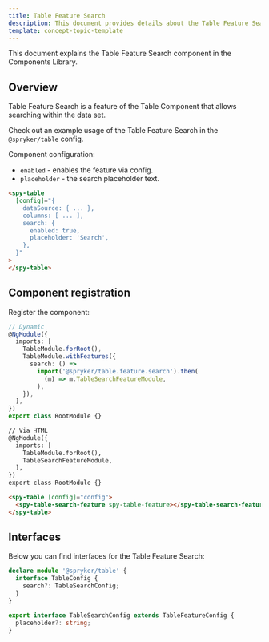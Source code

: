 ```yaml
---
title: Table Feature Search
description: This document provides details about the Table Feature Search component in the Components Library.
template: concept-topic-template
---
```


This document explains the Table Feature Search component in the Components Library.

## Overview

Table Feature Search is a feature of the Table Component that allows searching within the data set.

Check out an example usage of the Table Feature Search in the `@spryker/table` config.

Component configuration:

- `enabled` - enables the feature via config.  
- `placeholder` - the search placeholder text.

```html
<spy-table 
  [config]="{
    dataSource: { ... },
    columns: [ ... ],
    search: {
      enabled: true,
      placeholder: 'Search',
    },                                                                                       
  }"
>
</spy-table>
```

## Component registration

Register the component:

```ts
// Dynamic
@NgModule({
  imports: [
    TableModule.forRoot(),
    TableModule.withFeatures({
      search: () =>
        import('@spryker/table.feature.search').then(
          (m) => m.TableSearchFeatureModule,
        ),   
    }),
  ],
})
export class RootModule {}
```

```html
// Via HTML
@NgModule({
  imports: [
    TableModule.forRoot(),
    TableSearchFeatureModule,
  ],
})
export class RootModule {}

<spy-table [config]="config">
  <spy-table-search-feature spy-table-feature></spy-table-search-feature>
</spy-table>
```

## Interfaces

Below you can find interfaces for the Table Feature Search:

```ts
declare module '@spryker/table' {
  interface TableConfig {
    search?: TableSearchConfig;
  }
}

export interface TableSearchConfig extends TableFeatureConfig {
  placeholder?: string;
}
```
